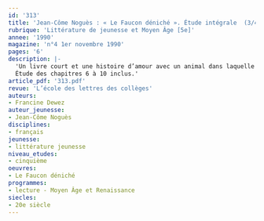 ```yaml
---
id: '313'
title: 'Jean-Côme Noguès : « Le Faucon déniché ». Étude intégrale  (3/4)'
rubrique: 'Littérature de jeunesse et Moyen Âge [5e]'
annee: '1990'
magazine: 'n°4 1er novembre 1990'
pages: '6'
description: |-
  'Un livre court et une histoire d’amour avec un animal dans laquelle l’élève peut trouver des éléments d’identification, un témoignage historique sur la vie des paysans et des seigneurs au Moyen Âge…
  Étude des chapitres 6 à 10 inclus.'
article_pdf: '313.pdf'
revue: 'L’école des lettres des collèges'
auteurs:
- Francine Dewez
auteur_jeunesse:
- Jean-Côme Noguès
disciplines:
- français
jeunesse:
- littérature jeunesse
niveau_etudes:
- cinquième
oeuvres:
- Le Faucon déniché
programmes:
- lecture - Moyen Âge et Renaissance
siecles:
- 20e siècle
---
```

